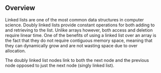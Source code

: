 ## Overview

Linked lists are one of the most common data structures in computer science.  Doubly linked lists provide constant operations for both adding to and retrieving to the list.  Unlike arrays however, both access and deletion require linear time.  One of the benefits of using a linked list over an array is the fact that they do not require contiguous memory space, meaning that they can dynamically grow and are not wasting space due to over allocation.

The doubly linked list nodes link to both the next node and the previous node opposed to just the next node (singly linked list).